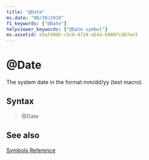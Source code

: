 ```yaml
---
title: "@Date"
ms.date: "08/30/2018"
f1_keywords: ["@Date"]
helpviewer_keywords: ["@Date symbol"]
ms.assetid: e5af496b-c5c8-4724-a54a-6880fcd67ee3
---
```

# @Date

The system date in the format mm/dd/yy (text macro).

## Syntax

> @Date

## See also

[Symbols Reference](../../assembler/masm/symbols-reference.md)<br/>